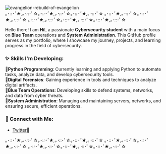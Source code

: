 
![evangelion-rebuild-of-evangelion](https://github.com/user-attachments/assets/a4abe7cd-49b2-4e33-8a8a-c1f8dbc9d60f)<br>
｡･:*:･ﾟ★,｡･:*:･ﾟ☆｡･:*:･ﾟ★,｡･:*:･ﾟ☆｡･:*:･ﾟ★,｡･:*:･ﾟ☆ ｡･:*:･ﾟ★,｡･:*:･ﾟ☆｡･:*:･ﾟ★,｡･:*:･ﾟ☆ ｡･:*:･ﾟ★,｡･:*:･ﾟ☆｡･:*:･ﾟ★,｡･:*:･ﾟ☆｡･:*:･ﾟ★,｡･:*:･ﾟ☆

Hello there! I am **Hil**, a passionate **Cybersecurity student** with a main focus on **Blue Team** operations and **System Administration**.
This GitHub profile serves as my portfolio, where I showcase my journey, projects, and learning progress in the field of cybersecurity.

### ✨ **Skills I'm Developing:**

🖤**Python Programming**: Currently learning and applying Python to automate tasks, analyze data, and develop cybersecurity tools.
<br>
🖤**Digital Forensics**: Gaining experience in tools and techniques to analyze digital artifacts.
<br>
🖤**Blue Team Operations**: Developing skills to defend systems, networks, and data from cyber threats.
<br>
🖤**System Administration**: Managing and maintaining servers, networks, and ensuring secure, efficient operations.
<br>

### 🔗 **Connect with Me:**
- [Twitter](https://x.com/s01f0nx86)🧚
  
｡･:*:･ﾟ★,｡･:*:･ﾟ☆｡･:*:･ﾟ★,｡･:*:･ﾟ☆｡･:*:･ﾟ★,｡･:*:･ﾟ☆ ｡･:*:･ﾟ★,｡･:*:･ﾟ☆｡･:*:･ﾟ★,｡･:*:･ﾟ☆ ｡･:*:･ﾟ★,｡･:*:･ﾟ☆｡･:*:･ﾟ★,｡･:*:･ﾟ☆｡･:*:･ﾟ★,｡･:*:･ﾟ☆
<!---
s01f0nx19/s01f0nx19 is a ✨ special ✨ repository because its `README.md` (this file) appears on your GitHub profile.
You can click the Preview link to take a look at your changes.
--->
